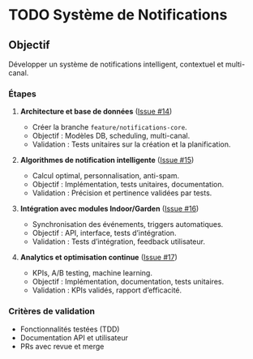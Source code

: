 # TODO Système de Notifications

## Objectif
Développer un système de notifications intelligent, contextuel et multi-canal.

### Étapes
1. **Architecture et base de données** ([Issue #14](https://github.com/MrRaph/Bloomzy/issues/14))
   - Créer la branche `feature/notifications-core`.
   - Objectif : Modèles DB, scheduling, multi-canal.
   - Validation : Tests unitaires sur la création et la planification.

2. **Algorithmes de notification intelligente** ([Issue #15](https://github.com/MrRaph/Bloomzy/issues/15))
   - Calcul optimal, personnalisation, anti-spam.
   - Objectif : Implémentation, tests unitaires, documentation.
   - Validation : Précision et pertinence validées par tests.

3. **Intégration avec modules Indoor/Garden** ([Issue #16](https://github.com/MrRaph/Bloomzy/issues/16))
   - Synchronisation des événements, triggers automatiques.
   - Objectif : API, interface, tests d’intégration.
   - Validation : Tests d’intégration, feedback utilisateur.

4. **Analytics et optimisation continue** ([Issue #17](https://github.com/MrRaph/Bloomzy/issues/17))
   - KPIs, A/B testing, machine learning.
   - Objectif : Implémentation, documentation, tests unitaires.
   - Validation : KPIs validés, rapport d’efficacité.

### Critères de validation
- Fonctionnalités testées (TDD)
- Documentation API et utilisateur
- PRs avec revue et merge
